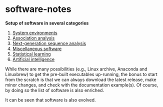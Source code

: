# software-notes

**Setup of software in several categories**

1. [System environments](envirs)
2. [Association analysis](AA.md)
3. [Next-generation sequence analysis](NGS.md)
4. [Miscellaneous software](misc.md)
5. [Statistical learning](SL.md)
6. [Artificial intelligence](AI.md)

While there are many possibilities (e.g., Linux archive, Anaconda and Linuxbrew) to get the pre-built executables up-running, the bonus to start from the scratch is that we can always download the latest release, make minor changes, and check with the documentation example(s). Of course, by doing so the list of software is also enriched.

It can be seen that software is also evolved.
